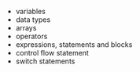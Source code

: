 - variables
- data types
- arrays
- operators
- expressions, statements and blocks
- control flow statement
- switch statements
